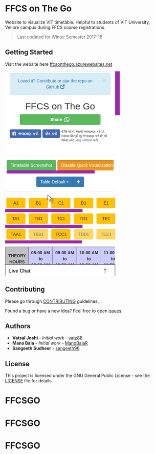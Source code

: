 # FFCS on The Go

Website to visualize VIT timetable. Helpful to students of VIT University, Vellore campus during FFCS course registrations.

> Last updated for Winter Semester 2017-18

## Getting Started

Visit the website here [ffcsonthego.azurewebsites.net](https://ffcsonthego.azurewebsites.net/)

![Demo](images/demo.gif "Demo")

## Contributing

Please go through [CONTRIBUTING](.github/CONTRIBUTING.md) guidelines.

Found a bug or have a new idea? Feel free to open [issues](https://github.com/VaTz88/FFCS-on-The-Go/issues).

## Authors

* **Vatsal Joshi** - *Initial work* - [vatz88](https://github.com/vatz88)
* **Mano Bala** - *Initial work* - [ManoBalaR](https://github.com/ManoBalaR)
* **Sangeeth Sudheer** - [sangeeth96](https://github.com/sangeeth96)

<!--
See also the list of [contributors](https://github.com/VaTz88/FFCSonTheGo/contributors) who participated in this project.
-->

## License

This project is licensed under the GNU General Public License - see the [LICENSE](LICENSE.md) file for details.
# FFCSGO
# FFCSGO
# FFCSGO

